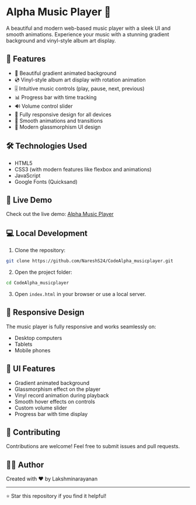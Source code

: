 # Alpha Music Player 🎵

A beautiful and modern web-based music player with a sleek UI and smooth animations. Experience your music with a stunning gradient background and vinyl-style album art display.

## 🌟 Features

- 🎨 Beautiful gradient animated background
- 💿 Vinyl-style album art display with rotation animation
- 🎚️ Intuitive music controls (play, pause, next, previous)
- 📊 Progress bar with time tracking
- 🔊 Volume control slider
- 📱 Fully responsive design for all devices
- 🎯 Smooth animations and transitions
- 🎨 Modern glassmorphism UI design

## 🛠️ Technologies Used

- HTML5
- CSS3 (with modern features like flexbox and animations)
- JavaScript
- Google Fonts (Quicksand)

## 🚀 Live Demo

Check out the live demo: [Alpha Music Player](https://alphamusicplayer.netlify.app)

## 💻 Local Development

1. Clone the repository:
```bash
git clone https://github.com/NareshS24/CodeAlpha_musicplayer.git
```

2. Open the project folder:
```bash
cd CodeAlpha_musicplayer
```

3. Open `index.html` in your browser or use a local server.

## 📱 Responsive Design

The music player is fully responsive and works seamlessly on:
- Desktop computers
- Tablets
- Mobile phones

## 🎨 UI Features

- Gradient animated background
- Glassmorphism effect on the player
- Vinyl record animation during playback
- Smooth hover effects on controls
- Custom volume slider
- Progress bar with time display

## 🤝 Contributing

Contributions are welcome! Feel free to submit issues and pull requests.

## 👨‍💻 Author

Created with ❤️ by Lakshminarayanan

---
⭐ Star this repository if you find it helpful!
